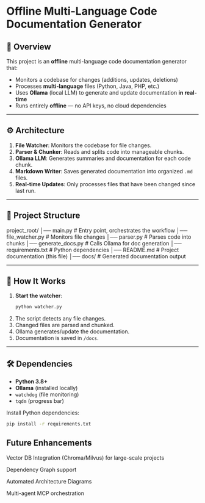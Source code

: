 # Offline Multi-Language Code Documentation Generator

## 📌 Overview
This project is an **offline** multi-language code documentation generator that:
- Monitors a codebase for changes (additions, updates, deletions)
- Processes **multi-language** files (Python, Java, PHP, etc.)
- Uses **Ollama** (local LLM) to generate and update documentation **in real-time**
- Runs entirely **offline** — no API keys, no cloud dependencies

---

## ⚙️ Architecture
1. **File Watcher**: Monitors the codebase for file changes.
2. **Parser & Chunker**: Reads and splits code into manageable chunks.
3. **Ollama LLM**: Generates summaries and documentation for each code chunk.
4. **Markdown Writer**: Saves generated documentation into organized `.md` files.
5. **Real-time Updates**: Only processes files that have been changed since last run.

---

## 📂 Project Structure
project_root/
│── main.py # Entry point, orchestrates the workflow
│── file_watcher.py # Monitors file changes
│── parser.py # Parses code into chunks
│── generate_docs.py # Calls Ollama for doc generation
│── requirements.txt # Python dependencies
│── README.md # Project documentation (this file)
│── docs/ # Generated documentation output




---

## 🚀 How It Works
1. **Start the watcher**:
    ```bash
    python watcher.py
    ```
2. The script detects any file changes.
3. Changed files are parsed and chunked.
4. Ollama generates/update the documentation.
5. Documentation is saved in `/docs`.

---

## 🛠️ Dependencies
- **Python 3.8+**
- **Ollama** (installed locally)
- `watchdog` (file monitoring)
- `tqdm` (progress bar)

Install Python dependencies:
```bash
pip install -r requirements.txt
```

##  Future Enhancements
Vector DB Integration (Chroma/Milvus) for large-scale projects

Dependency Graph support

Automated Architecture Diagrams

Multi-agent MCP orchestration
